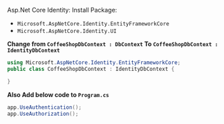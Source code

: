Asp.Net Core Identity:
Install Package:
- `Microsoft.AspNetCore.Identity.EntityFrameworkCore`
- `Microsoft.AspNetCore.Identity.UI`

**Change from `CoffeeShopDbContext : DbContext` To `CoffeeShopDbContext : IdentityDbContext`**
```C#
using Microsoft.AspNetCore.Identity.EntityFrameworkCore;
public class CoffeeShopDbContext : IdentityDbContext {

}
```
**Also Add below code to `Program.cs`**
```C#
app.UseAuthentication();
app.UseAuthorization();
```







